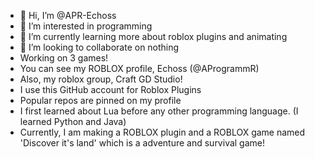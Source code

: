 - 👋 Hi, I’m @APR-Echoss
- 👀 I’m interested in programming
- 🌱 I’m currently learning more about roblox plugins and animating
- 💞️ I’m looking to collaborate on nothing
- Working on 3 games! 
- You can see my ROBLOX profile, Echoss (@AProgrammR)
- Also, my roblox group, Craft GD Studio!
- I use this GitHub account for Roblox Plugins
- Popular repos are pinned on my profile
- I first learned about Lua before any other programming language. (I learned Python and Java)
- Currently, I am making a ROBLOX plugin and a ROBLOX game named 'Discover it's land' which is a adventure and survival game!
<!---
Aprechos/Aprechos is a ✨ special ✨ repository because its `README.md` (this file) appears on your GitHub profile.
You can click the Preview link to take a look at your changes.
--->
